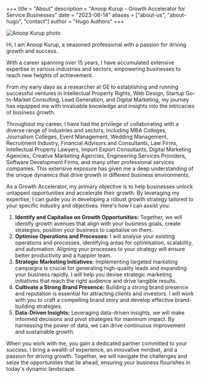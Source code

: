 +++
title = "About"
description = "Anoop Kurup - Growth Accelerator for Service Businesses"
date = "2023-06-14"
aliases = ["about-us", "about-hugo", "contact"]
author = "Hugo Authors"
+++

![Anoop Kurup photo](/img/anoop-sq.jpeg "Anoop")

Hi, I am Anoop Kurup, 
a seasoned professional with a passion for driving growth and success. 

With a career spanning over 15 years, I have accumulated extensive expertise in various industries and sectors, empowering businesses to reach new heights of achievement. 

From my early days as a researcher at GE to establishing and running successful ventures in Intellectual Property Rights, Web Design, Startup Go-to-Market Consulting, Lead Generation, and Digital Marketing, my journey has equipped me with invaluable knowledge and insights into the intricacies of business growth.

Throughout my career, I have had the privilege of collaborating with a diverse range of industries and sectors, including MBA Colleges, Journalism Colleges, Event Management, Wedding Management, Recruitment Industry, Financial Advisors and Consultants, Law Firms, Intellectual Property Lawyers, Import Export Consultants, Digital Marketing Agencies, Creative Marketing Agencies, Engineering Services Providers, Software Development Firms, and many other professional services companies. This extensive exposure has given me a deep understanding of the unique dynamics that drive growth in different business environments.

As a Growth Accelerator, my primary objective is to help businesses unlock untapped opportunities and accelerate their growth. By leveraging my expertise, I can guide you in developing a robust growth strategy tailored to your specific industry and objectives. Here's how I can assist you:

1. **Identify and Capitalise on Growth Opportunities:** Together, we will identify growth avenues that align with your business goals, create strategies, position your business to capitalise on them.
2. **Optimise Operations and Processes:** I will analyse your existing operations and processes, identifying areas for optimisation, scalability, and automation. Aligning your processes to your strategy will ensure better productivity and a happier team.
3. **Strategic Marketing Initiatives:** Implementing targeted marketing campaigns is crucial for generating high-quality leads and expanding your business rapidly. I will help you devise strategic marketing initiatives that reach the right audience and drive tangible results.
4. **Cultivate a Strong Brand Presence:** Building a strong brand presence and reputation is essential for attracting clients and investors. I will work with you to craft a compelling brand story and develop effective brand-building strategies.
5. **Data-Driven Insights:** Leveraging data-driven insights, we will make informed decisions and pivot strategies for maximum impact. By harnessing the power of data, we can drive continuous improvement and sustainable growth.

When you work with me, you gain a dedicated partner committed to your success. I bring a wealth of experience, an innovative mindset, and a passion for driving growth. Together, we will navigate the challenges and seize the opportunities that lie ahead, ensuring your business flourishes in today's dynamic landscape.